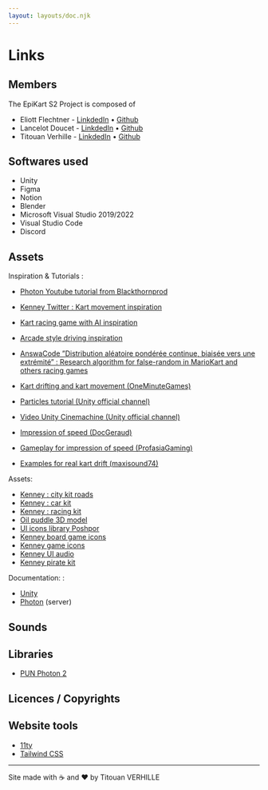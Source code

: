 ```yaml
---
layout: layouts/doc.njk
---
```


# Links

## Members

The EpiKart S2 Project is composed of

- Eliott Flechtner - [LinkdedIn](https://www.linkedin.com/in/eliott-flechtner-155941229/) • [Github](https://github.com/CapnDev-Git)
- Lancelot Doucet - [LinkdedIn](https://www.linkedin.com/in/lancelot-doucet-375460235/) • [Github](https://github.com/lance-leau)
- Titouan Verhille - [LinkdedIn](https://www.linkedin.com/in/titouan-verhille/) • [Github](https://github.com/titouv)

## Softwares used

- Unity
- Figma
- Notion
- Blender
- Microsoft Visual Studio 2019/2022
- Visual Studio Code
- Discord

## Assets

Inspiration & Tutorials :

- [Photon Youtube tutorial from Blackthornprod](https://www.youtube.com/watch?v=93SkbMpWCGo&t=692s&ab_channel=Blackthornprod)
- [Kenney Twitter : Kart movement inspiration](https://twitter.com/KenneyNL/status/959769638883287040?t=4F95oGbQ9jx_WOB92ppSUw&s=19)
- [Kart racing game with AI inspiration](https://www.youtube.com/watch?v=i0Vt7l3XrIU)
- [Arcade style driving inspiration](https://www.youtube.com/watch?v=cqATTzJmFDY)

- [AnswaCode ”Distribution aléatoire pondérée continue, biaisée vers une extrémité” : Research algorithm
  for false-random in MarioKart and others racing games](https://fr.answacode.com/gamedev/12638/distribution-aleatoire-ponderee-continue-biaisee-vers-une-extremite)
- [Kart drifting and kart movement (OneMinuteGames)](https://www.youtube.com/watch?v=BSybcKPQCnc&ab_channel=OneMinuteGames)
- [Particles tutorial (Unity official channel)](https://www.youtube.com/watch?v=oPUxv-zClNA&ab_channel=Unity)
- [Video Unity Cinemachine (Unity official channel)](https://www.youtube.com/watch?v=OJZ7ENIk0ko)
- [Impression of speed (DocGeraud)](https://www.youtube.com/watch?v=WnxirVbQB28&ab_channel=DocGeraud)
- [Gameplay for impression of speed (ProfasiaGaming)](https://www.youtube.com/watch?v=wYrkzFLSwXA&t=18s&ab_channel=ProsafiaGaming)
- [Examples for real kart drift (maxisound74)](https://www.youtube.com/watch?v=Lc8ldWNlyEE&ab_channel=maxisound74)

Assets:

- [Kenney : city kit roads](https://www.kenney.nl/assets/city-kit-roads)
- [Kenney : car kit](https://www.kenney.nl/assets/car-kit)
- [Kenney : racing kit](https://www.kenney.nl/assets/racing-kit)
- [Oil puddle 3D model](https://sketchfab.com/3d-models/splats-05f81b4e4cf74e388ff3cef63da3c77f)
- [UI icons library Poshpor](https://figmaelements.com/phosphor-icons/)
- [Kenney board game icons](https://www.kenney.nl/assets/board-game-icons)
- [Kenney game icons](https://www.kenney.nl/assets/game-icons)
- [Kenney UI audio](https://www.kenney.nl/assets/ui-audio)
- [Kenney pirate kit](https://www.kenney.nl/assets/pirate-kit)

Documentation: :

- [Unity](https://docs.unity3d.com/2021.2/Documentation/Manual/index.html)
- [Photon](https://www.photonengine.com/en-US/Photon) (server)

## Sounds

## Libraries

- [PUN Photon 2](https://www.photonengine.com/en-US/Photon)

## Licences / Copyrights

## Website tools

- [11ty](https://www.11ty.dev/)
- [Tailwind CSS](https://tailwindcss.com/)

---

Site made with ☕️ and ❤️ by Titouan VERHILLE
